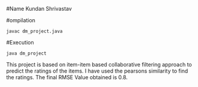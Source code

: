 #Name
Kundan Shrivastav

#ompilation

`javac dm_project.java`

#Execution

`java dm_project`


This project is based on item-item based collaborative filtering approach to predict the ratings of the items. I have used the pearsons similarity to find the ratings. The final RMSE Value obtained is 0.8.
